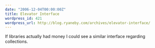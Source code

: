 ```yaml
---
date: "2006-12-04T00:00:00Z"
title: Elevator Interface
wordpress_id: 421
wordpress_url: http://blog.ryaneby.com/archives/elevator-interface/
---
```

If libraries actually had money I could see a similar interface regarding collections.

<object width="425" height="350"><param name="movie" value="http://www.youtube.com/v/87_1IYQ4m7U"></param><param name="wmode" value="transparent"></param><embed src="http://www.youtube.com/v/87_1IYQ4m7U" type="application/x-shockwave-flash" wmode="transparent" width="425" height="350"></embed></object>
